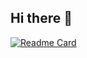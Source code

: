 ## Hi there 👋

[![Readme Card](https://github-readme-stats.vercel.app/api/pin/?username=anuraghazra&repo=github-readme-stats)](https://github.com/PTnguyen2409/RADAR_HLK_LD2410B.git)
